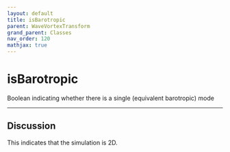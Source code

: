 ```yaml
---
layout: default
title: isBarotropic
parent: WaveVortexTransform
grand_parent: Classes
nav_order: 120
mathjax: true
---
```


#  isBarotropic

Boolean indicating whether there is a single (equivalent barotropic) mode


---

## Discussion
This indicates that the simulation is 2D.

